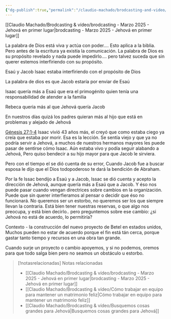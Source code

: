 ```yaml
---
{"dg-publish":true,"permalink":"/claudio-machado/brodcasting-and-video/no-seamos-un-obstaculo-en-la-adoracion-a-jehova/","title":"No seamos un obstáculo en la adoración a Jehová"}
---
```


[[Claudio Machado/Brodcasting & vídeo/brodcasting - Marzo 2025 - Jehová en primer lugar\|brodcasting - Marzo 2025 - Jehová en primer lugar]]

La palabra de Dios está viva y actúa con poder.... Esto aplica a la biblia.
Pero antes de la escritura ya existía la comunicación.
La palabra de Dios es su propósito revelado y nada puede impedirlo....
pero talvez suceda que sin querer estemos interfiriendo con su propósito.


Esaú y Jacob 
Isaac estaba interfiriendo con el propósito de Dios 

La palabra de dios es que Jacob estaría por enviar de Esaú 

Isaac quería más a Esaú que era el primogénito quien tenía una responsabilidad de atender a la familia 

Rebeca queria más al que Jehová quería Jacob 



En nuestros días quizá los padres quieran más al hijo que está en problemas y alejado de Jehová 

[Génesis 27:1-4](https://wol.jw.org/es/wol/b/r4/lp-s/nwtsty/1/27#v=1:27:1-1:27:4) Isaac vivió 43 años más, el creyó que como estaba ciego ya creía que estaba por morir. Esa es la lección. Se sentía viejo y que ya no podría servir a Jehová, a muchos de nuestros hermanos mayores les puede pasar de sentirse cómo Isaac. Aún estaba vivo y podía seguir alabando a Jehová, Pero quiso bendecir a su hijo mayor para que Jacob le sirviera.

Pero con el tiempo el se dió cuenta de su error, Cuando Jacob fue a buscar esposa le dijo que el Dios todopoderoso te dará la bendición de Abraham. 

Por la fe Issac bendijo a Esaú y a Jacob, Issac se dió cuenta y acepto la dirección de Jehová, aunque quería más a Esaú que a Jacob. Y éso nos puede pasar cuando vengan directrices sobre cambios en la organización. Puede que sin querer interfieramos al pensar o decidir que éso no funcionará. No queremos ser un estorbo, no queremos ser los que siempre llevan la contraria. Está bien tener nuestras reservas, o que algo nos preocupa, y está bien decirlo.. pero preguntemos sobre ese cambio: ¿si Jehová no está de acuerdo, lo permitiría?

Contexto - la construcción del nuevo proyecto de Betel en estados unidos, Muchos pueden no estar de acuerdo porque el fin está tán cerca, porque gastar tanto tiempo y recursos en una obra tan grande.

Cuando surje un proyecto o cambio apoyemos, y si no podemos, oremos para que todo salga bien pero no seamos un obstáculo u estorbo.


> [!notasrelacionadas] Notas relacionadas
> - [[Claudio Machado/Brodcasting & vídeo/brodcasting - Marzo 2025 - Jehová en primer lugar\|brodcasting - Marzo 2025 - Jehová en primer lugar]]
> - [[Claudio Machado/Brodcasting & vídeo/Cómo trabajar en equipo para mantener un matrimonio feliz\|Cómo trabajar en equipo para mantener un matrimonio feliz]]
> - [[Claudio Machado/Brodcasting & vídeo/Busquemos cosas grandes para Jehová\|Busquemos cosas grandes para Jehová]]

